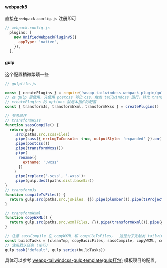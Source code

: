 
#### webpack5

直接在 `webpack.config.js` 注册即可

```js
// webpack.config.js
  plugins: [
    new UnifiedWebpackPluginV5({
      appType: 'native',
    }),
  ],
```

#### gulp

这个配置稍微繁琐一些

```js
// gulpfile.js

const { createPlugins } = require('weapp-tailwindcss-webpack-plugin/gulp')
// 在 gulp 里使用，先使用 postcss 转化 css，触发 tailwindcss 运行，转化 transformWxss，然后再 transformJs, transformWxml
// createPlugins 的 options 就是本插件的配置
const { transformJs, transformWxml, transformWxss } = createPlugins()

// 参考顺序
// transformWxss
function sassCompile() {
  return gulp
    .src(paths.src.scssFiles)
    .pipe(sass({ errLogToConsole: true, outputStyle: 'expanded' }).on('error', sass.logError))
    .pipe(postcss())
    .pipe(transformWxss())
    .pipe(
      rename({
        extname: '.wxss'
      })
    )
    .pipe(replace('.scss', '.wxss'))
    .pipe(gulp.dest(paths.dist.baseDir))
}
// transformJs
function compileTsFiles() {
  return gulp.src(paths.src.jsFiles, {}).pipe(plumber()).pipe(tsProject()).pipe(transformJs()).pipe(gulp.dest(paths.dist.baseDir))
}

// transformWxml
function copyWXML() {
  return gulp.src(paths.src.wxmlFiles, {}).pipe(transformWxml()).pipe(gulp.dest(paths.dist.baseDir))
}

// 注意 sassCompile 在 copyWXML 和 compileTsFiles，  这是为了先触发 tailwindcss 处理，从而在运行时获取到上下文
const buildTasks = [cleanTmp, copyBasicFiles, sassCompile, copyWXML, compileTsFiles]
// 注册默认任务 (串行)
gulp.task('default', gulp.series(buildTasks))
```

具体可以参考 [weapp-tailwindcss-gulp-template(gulp打包)](https://github.com/sonofmagic/weapp-tailwindcss-webpack-plugin/tree/main/demo/gulp-app) 模板项目的配置。
